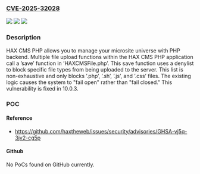 ### [CVE-2025-32028](https://cve.mitre.org/cgi-bin/cvename.cgi?name=CVE-2025-32028)
![](https://img.shields.io/static/v1?label=Product&message=issues&color=blue)
![](https://img.shields.io/static/v1?label=Version&message=%3E%3D%209.0.0%2C%20%3C%2010.0.3%20&color=brightgreen)
![](https://img.shields.io/static/v1?label=Vulnerability&message=CWE-434%3A%20Unrestricted%20Upload%20of%20File%20with%20Dangerous%20Type&color=brightgreen)

### Description

HAX CMS PHP allows you to manage your microsite universe with PHP backend. Multiple file upload functions within the HAX CMS PHP application call a ’save’ function in ’HAXCMSFile.php’. This save function uses a denylist to block specific file types from being uploaded to the server. This list is non-exhaustive and only blocks ’.php’, ’.sh’, ’.js’, and ’.css’ files. The existing logic causes the system to "fail open" rather than "fail closed." This vulnerability is fixed in 10.0.3.

### POC

#### Reference
- https://github.com/haxtheweb/issues/security/advisories/GHSA-vj5q-3jv2-cg5p

#### Github
No PoCs found on GitHub currently.


